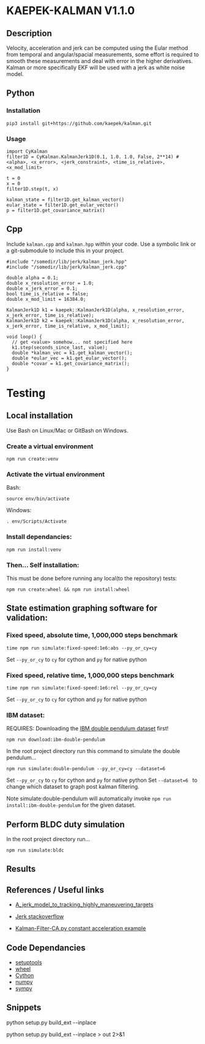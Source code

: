 # KAEPEK-KALMAN V1.1.0

## Description

Velocity, acceleration and jerk can be computed using the Eular method from temporal and angular/spacial measurements, some effort is required to smooth these measurements and deal with error in the higher derivatives. Kalman or more specifically EKF will be used with a jerk as white noise model.

## Python

### Installation

```
pip3 install git+https://github.com/kaepek/kalman.git
```

### Usage

```
import CyKalman
filter1D = CyKalman.KalmanJerk1D(0.1, 1.0. 1.0, False, 2**14) # <alpha>, <x_error>, <jerk_constraint>, <time_is_relative>, <x_mod_limit>

t = 0
x = 0
filter1D.step(t, x)

kalman_state = filter1D.get_kalman_vector()
eular_state = filter1D.get_eular_vector()
p = filter1D.get_covariance_matrix()
```

## Cpp

Include `kalman.cpp` and `kalman.hpp` within your code. Use a symbolic link or a git-submodule to include this in your project.

```
#include "/somedir/lib/jerk/kalman_jerk.hpp"
#include "/somedir/lib/jerk/kalman_jerk.cpp"

double alpha = 0.1;
double x_resolution_error = 1.0;
double x_jerk_error = 0.1;
bool time_is_relative = false;
double x_mod_limit = 16384.0;

KalmanJerk1D k1 = kaepek::KalmanJerk1D(alpha, x_resolution_error, x_jerk_error, time_is_relative);
KalmanJerk1D k2 = kaepek::KalmanJerk1D(alpha, x_resolution_error, x_jerk_error, time_is_relative, x_mod_limit);

void loop() {
  // get <value> somehow... not specified here
  k1.step(seconds_since_last, value);
  double *kalman_vec = k1.get_kalman_vector();
  double *eular_vec = k1.get_eular_vector();
  double *covar = k1.get_covariance_matrix();
}
```

# Testing

## Local installation

Use Bash on Linux/Mac or GitBash on Windows.

### Create a virtual environment

```
npm run create:venv
```

### Activate the virtual environment

Bash: 
```
source env/bin/activate
```

Windows: 
```
. env/Scripts/Activate
```

### Install dependancies:

```
npm run install:venv
```

### Then... Self installation:

This must be done before running any local(to the repository) tests:
```
npm run create:wheel && npm run install:wheel
```

## State estimation graphing software for validation:

### Fixed speed, absolute time, 1,000,000 steps benchmark

```
time npm run simulate:fixed-speed:1e6:abs --py_or_cy=cy
```
Set ```--py_or_cy``` to ```cy``` for cython and ```py``` for native python

### Fixed speed, relative time, 1,000,000 steps benchmark

```
time npm run simulate:fixed-speed:1e6:rel --py_or_cy=cy
```
Set ```--py_or_cy``` to ```cy``` for cython and ```py``` for native python

### IBM dataset:

REQUIRES: Downloading the [IBM double pendulum dataset](./datasets/README.md) first!
```
npm run download:ibm-double-pendulum
```

In the root project directory run this command to simulate the double pendulum...
```
npm run simulate:double-pendulum --py_or_cy=cy --dataset=6
```

Set ```--py_or_cy``` to ```cy``` for cython and ```py``` for native python
Set ```--dataset=6 ``` to change which dataset to graph post kalman filtering.

Note simulate:double-pendulum will automatically invoke ```npm run install:ibm-double-pendulum``` for the given dataset.

## Perform BLDC duty simulation
In the root project directory run...
```
npm run simulate:bldc
```

## Results


## References / Useful links

- [A_jerk_model_to_tracking_highly_maneuvering_targets](https://www.researchgate.net/publication/3002819_A_jerk_model_to_tracking_highly_maneuvering_targets)
- [Jerk stackoverflow](https://dsp.stackexchange.com/questions/24847/wrong-estimation-of-derivatives-with-an-extended-kalman-filter)

- [Kalman-Filter-CA.py constant acceleration example](https://github.com/balzer82/Kalman/blob/master/Kalman-Filter-CA.py)

## Code Dependancies

- [setuptools](https://github.com/pypa/setuptools/blob/main/LICENSE)
- [wheel](https://github.com/pypa/wheel/blob/main/LICENSE.txt)
- [Cython](https://github.com/cython/cython/blob/master/LICENSE.txt)
- [numpy](https://numpy.org/doc/stable/license.html)
- [sympy](https://github.com/sympy/sympy/blob/master/LICENSE)

## Snippets

 python setup.py build_ext --inplace

 python setup.py build_ext --inplace > out 2>&1
